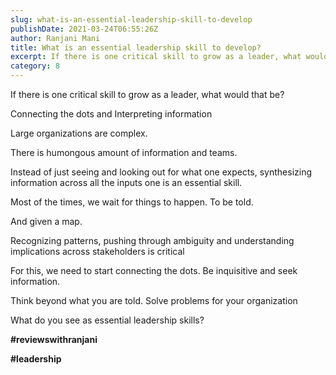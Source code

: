 ```yaml
---
slug: what-is-an-essential-leadership-skill-to-develop
publishDate: 2021-03-24T06:55:26Z
author: Ranjani Mani
title: What is an essential leadership skill to develop? 
excerpt: If there is one critical skill to grow as a leader, what would that be? Connecting the dots and Interpreting information Large organizations are complex. There is humongous amount of information and teams. Instead of just seeing and looking out for what one expects, synthesizing information across all the inputs one is an essential skill.  ... 
category: 8
---
```


If there is one critical skill to grow as a leader, what would that be?

Connecting the dots and Interpreting information

Large organizations are complex.

There is humongous amount of information and teams.

Instead of just seeing and looking out for what one expects, synthesizing information across all the inputs one is an essential skill.

Most of the times, we wait for things to happen. To be told.

And given a map.

Recognizing patterns, pushing through ambiguity and understanding implications across stakeholders is critical

For this, we need to start connecting the dots. Be inquisitive and seek information.

Think beyond what you are told. Solve problems for your organization

What do you see as essential leadership skills?

**#reviewswithranjani**

**#leadership**